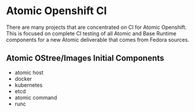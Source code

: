 # Atomic Openshift CI

There are many projects that are concentrated on CI for Atomic Openshift.
This is focused on complete CI testing of all Atomic and Base Runtime components
for a new Atomic deliverable that comes from Fedora sources.

## Atomic OStree/Images Initial Components
* atomic host
* docker
* kubernetes
* etcd
* atomic command
* runc

